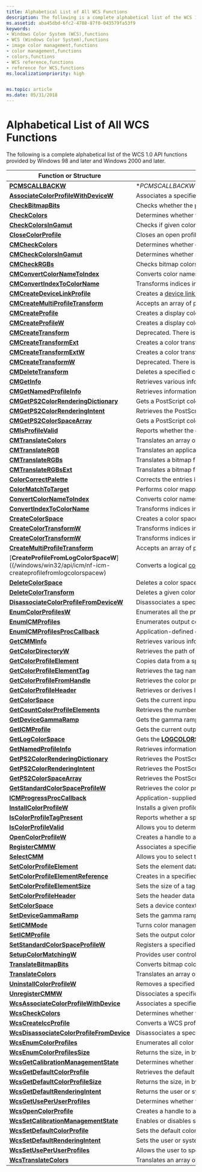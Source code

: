 ```yaml
---
title: Alphabetical List of All WCS Functions
description: The following is a complete alphabetical list of the WCS 1.0 API functions provided by Windows \ 160;98 and later and Windows \ 160;2000 and later.
ms.assetid: aba45dbd-6fc2-4788-87f0-043579fa53f9
keywords:
- Windows Color System (WCS),functions
- WCS (Windows Color System),functions
- image color management,functions
- color management,functions
- colors,functions
- WCS reference,functions
- reference for WCS,functions
ms.localizationpriority: high


ms.topic: article
ms.date: 05/31/2018
---
```


# Alphabetical List of All WCS Functions

The following is a complete alphabetical list of the WCS 1.0 API functions provided by Windows 98 and later and Windows 2000 and later.



| Function or Structure                                                                 | Description                                                                                                                                          |
|---------------------------------------------------------------------------------------|------------------------------------------------------------------------------------------------------------------------------------------------------|
| [**PCMSCALLBACKW**](/windows/win32/api/icm/nc-icm-pcmscallbackw) | \**PCMSCALLBACKW** (or **ApplyCallbackFunction**) is a callback function that you implement that updates the WCS configuration data while the dialog box displayed by the [**SetupColorMatchingW**](/windows/win32/api/icm/nf-icm-setupcolormatchingw) function is executing. |
| [**AssociateColorProfileWithDeviceW**](/windows/win32/api/icm/nf-icm-associatecolorprofilewithdevicew)             | Associates a specified color profile with a specified device.                                                                                                            |
| [**CheckBitmapBits**](/windows/win32/api/icm/nf-icm-checkbitmapbits) | Checks whether the pixels in a specified bitmap lie within the output [gamut](g.md) of a specified transform. |
| [**CheckColors**](/windows/win32/api/icm/nf-icm-checkbitmapbits) | Determines whether the colors in an array lie within the output [gamut](g.md) of a specified transform. |
| [**CheckColorsInGamut**](/windows/desktop/api/Wingdi/nf-wingdi-checkcolorsingamut)                                       | Checks if given colors are in a device's gamut.                                                                                                      |
| [**CloseColorProfile**](/windows/win32/api/icm/nf-icm-closecolorprofile) | Closes an open profile handle. |
| [**CMCheckColors**](/windows/win32/api/icm/nf-icm-cmcheckcolors) | Determines whether given colors lie within the output [gamut](/windows/win32/wcs/g) of a specified transform. |
| [**CMCheckColorsInGamut**](/windows/win32/api/icm/nf-icm-cmcheckcolorsingamut) | Determines whether specified RGB triples lie in the output [gamut](/windows/win32/wcs/g) of a specified transform. |
| [**CMCheckRGBs**](/windows/desktop/api/Wingdi/)                                                     | Checks bitmap colors against an output gamut.                                                                                                        |
| [**CMConvertColorNameToIndex**](/windows/win32/api/icm/nf-icm-cmconvertcolornametoindex) | Converts color names in a named color space to index numbers in a color profile |
| [**CMConvertIndexToColorName**](/windows/win32/api/icm/nf-icm-cmconvertindextocolorname) | Transforms indices in a color space to an array of names in a named color space. |
| [**CMCreateDeviceLinkProfile**](/windows/win32/api/icm/nf-icm-cmcreatedevicelinkprofile) | Creates a [device link profile](/windows/win32/wcs/d) in the format specified by the International Color Consortium in its ICC Profile Format Specification. |
| [**CMCreateMultiProfileTransform**](/windows/win32/api/icm/nf-icm-cmcreatemultiprofiletransform) | Accepts an array of profiles or a single [device link profile](/windows/win32/wcs/d) and creates a color transform. This transform is a mapping from the color space specified by the first profile to that of the second profile and so on to the last one. |
| [**CMCreateProfile**](/windows/win32/api/icm/nf-icm-cmcreateprofile) | Creates a display color profile from a [**LOGCOLORSPACEA**](/windows/win32/api/wingdi/ns-wingdi-logcolorspacea) structure. |
| [**CMCreateProfileW**](/windows/win32/api/icm/nf-icm-cmcreateprofilew) | Creates a display color profile from a [**LOGCOLORSPACEW**](/windows/win32/api/wingdi/ns-wingdi-logcolorspacew) structure. |
| [**CMCreateTransform**](/windows/win32/api/icm/nf-icm-cmcreatetransform) | Deprecated. There is no replacement API because this one was no longer being used. Developers of alternate CMM modules are not required to implement it. |
| [**CMCreateTransformExt**](/windows/win32/api/icm/nf-icm-cmcreatetransformext) | Creates a color transform that maps from an input [**LOGCOLORSPACEA**](/windows/win32/api/wingdi/ns-wingdi-logcolorspacea) to an optional target space and then to an output device, using a set of flags that define how the transform should be created. |
| [**CMCreateTransformExtW**](/windows/win32/api/icm/nf-icm-cmcreatetransformextw) | Creates a color transform that maps from an input [**LOGCOLORSPACEW**](/windows/win32/api/wingdi/ns-wingdi-logcolorspacew) to an optional target space and then to an output device, using a set of flags that define how the transform should be created. |
| [**CMCreateTransformW**](/windows/win32/api/icm/nf-icm-cmcreatetransformw) | Deprecated. There is no replacement API because this one was no longer being used. Developers of alternate CMM modules are not required to implement it. |
| [**CMDeleteTransform**](/windows/win32/api/icm/nf-icm-cmdeletetransform) | Deletes a specified color transform, and frees any memory associated with it. |
| [**CMGetInfo**](/windows/win32/api/icm/nf-icm-cmgetinfo) | Retrieves various information about the color management module (CMM). |
| [**CMGetNamedProfileInfo**](/windows/win32/api/icm/nf-icm-cmgetnamedprofileinfo) | Retrieves information about the specified named color profile. |
| [**CMGetPS2ColorRenderingDictionary**](/windows/desktop/api/Wingdi/)           | Gets a PostScript color rendering dictionary.                                                                                                        |
| [**CMGetPS2ColorRenderingIntent**](/windows/win32/api/icm/nf-icm-cmgetps2colorrenderingintent) | Retrieves the PostScript Level 2 color [rendering intent](ms536500\(v=vs.85\).md) from a profile. |
| [**CMGetPS2ColorSpaceArray**](/windows/desktop/api/Wingdi/)                             | Gets a PostScript color space array.                                                                                                                 |
| [**CMIsProfileValid**](/windows/win32/api/icm/nf-icm-cmisprofilevalid) | Reports whether the given profile is a valid ICC profile that can be used for color management. |
| [**CMTranslateColors**](/windows/win32/api/icm/nf-icm-cmtranslatecolors) | Translates an array of colors from a source [color space](ms536506\(v=vs.85\).md) to a destination color space using a color transform. |
| [**CMTranslateRGB**](/windows/win32/api/icm/nf-icm-cmtranslatergb) | Translates an application-supplied RGBQuad into the device [color space](https://msdn.microsoft.com/en-us/library/dd371818\(v=vs.85\)). |
| [**CMTranslateRGBs**](/windows/win32/api/icm/nf-icm-cmtranslatergbs) | Translates a bitmap from one [color space](https://msdn.microsoft.com/en-us/library/dd371818\(v=vs.85\)) to another using a color transform. |
| [**CMTranslateRGBsExt**](/windows/win32/api/icm/nf-icm-cmtranslatergbsext) | Translates a bitmap from one defined format into a different defined format and calls a callback function periodically, if one is specified, to report progress and permit the calling application to terminate the translation. |
| [**ColorCorrectPalette**](/windows/desktop/api/Wingdi/nf-wingdi-colorcorrectpalette)                                     | Corrects the entries in a palette for a device context.                                                                                              |
| [**ColorMatchToTarget**](/windows/desktop/api/Wingdi/nf-wingdi-colormatchtotarget)                                       | Performs color mapping for preview purposes.                                                                                                         |
| [**ConvertColorNameToIndex**](/windows/win32/api/icm/nf-icm-convertcolornametoindex) | Converts color names in a named color space to index numbers in an International Color Consortium (ICC) color profile. |
| [**ConvertIndexToColorName**](/windows/win32/api/icm/nf-icm-convertindextocolorname) | Transforms indices in a color space to an array of names in a named color space. |
| [**CreateColorSpace**](/windows/desktop/api/Wingdi/nf-wingdi-createcolorspacea)                                           | Creates a color space.                                                                                                                               |
| [**CreateColorTransformW**](/windows/win32/api/icm/nf-icm-createcolortransforma) | Transforms indices in a color space to an array of names in a named color space. |
| [**CreateColorTransformW**](/windows/win32/api/icm/nf-icm-createcolortransformw) | Transforms indices in a color space to an array of names in a named color space. |
| [**CreateMultiProfileTransform**](/windows/win32/api/icm/nf-icm-createmultiprofiletransform) | Accepts an array of profiles or a single [device link profile](d.md) and creates a color transform that applications can use to perform color mapping. |
| [**CreateProfileFromLogColorSpaceW**]((/windows/win32/api/icm/nf-icm-createprofilefromlogcolorspacew) | Converts a logical [color space](c.md) to a [device profile](d.md). |
| [**DeleteColorSpace**](/windows/desktop/api/Wingdi/nf-wingdi-deletecolorspace)                                           | Deletes a color space.                                                                                                                               |
| [**DeleteColorTransform**](/windows/win32/api/icm/nf-icm-deletecolortransform) | Deletes a given color transform. |
| [**DisassociateColorProfileFromDeviceW**](/windows/win32/api/icm/nf-icm-disassociatecolorprofilefromdevicew) | Disassociates a specified color profile with a specified device on a specified computer. |
| [**EnumColorProfilesW**](/windows/win32/api/icm/nf-icm-enumcolorprofilesw) | Enumerates all the profiles satisfying the given enumeration criteria. |
| [**EnumICMProfiles**](/windows/desktop/api/Wingdi/nf-wingdi-enumicmprofilesa)                                             | Enumerates output color profiles available for a given device context.                                                                               |
| [**EnumICMProfilesProcCallback**](/windows/desktop/api/Wingdi/)                     | Application-defined callback function for [**EnumICMProfiles**](/windows/desktop/api/Wingdi/nf-wingdi-enumicmprofilesa).                                                                |
| [**GetCMMInfo**](/windows/win32/api/icm/nf-icm-getcmminfo) | Retrieves various information about the color management module (CMM) that created the specified color transform. |
| [**GetColorDirectoryW**](/windows/win32/api/icm/nf-icm-getcolordirectoryw) | Retrieves the path of the Windows COLOR directory on a specified machine. |
| [**GetColorProfileElement**](/windows/win32/api/icm/nf-icm-getcolorprofileelement) | Copies data from a specified tagged profile element of a specified color profile into a buffer. |
| [**GetColorProfileElementTag**](/windows/win32/api/icm/nf-icm-getcolorprofileelementtag) | Retrieves the tag name specified by *dwIndex* in the tag table of a given International Color Consortium (ICC) color profile, where *dwIndex* is a one-based index into that table. |
| [**GetColorProfileFromHandle**](getcolorprofilefromhandle.md)                         | Retrieves the color profile contents given a handle to an open color profile.                                                                        |
| [**GetColorProfileHeader**](/windows/win32/api/icm/nf-icm-getcolorprofileheader) | Retrieves or derives ICC header structure from either ICC color profile or WCS XML profile. Drivers and applications should assume returning **TRUE** only indicates that a properly structured header is returned. Each tag will still need to be validated independently using either legacy ICM2 APIs or XML schema APIs. |
| [**GetColorSpace**](/windows/win32/api/wingdi/nf-wingdi-getcolorspace) | Gets the current input color space in a device context. |
| [**GetCountColorProfileElements**](/windows/win32/api/icm/nf-icm-getcountcolorprofileelements) | Retrieves the number of tagged elements in a given color profile. |
| [**GetDeviceGammaRamp**](/windows/desktop/api/Wingdi/nf-wingdi-getdevicegammaramp)                                       | Gets the gamma ramp from direct color display boards.                                                                                                |
| [**GetICMProfile**](/windows/desktop/api/Wingdi/nf-wingdi-geticmprofilea)                                                 | Gets the current output color profile of a device context.                                                                                           |
| [**GetLogColorSpace**](/windows/desktop/api/Wingdi/nf-wingdi-getlogcolorspacea)                                           | Gets the [**LOGCOLORSPACE**](/windows/desktop/api/Wingdi/ns-wingdi-taglogcolorspacea) structure of a device context.                                                                       |
| [**GetNamedProfileInfo**](/windows/win32/api/icm/nf-icm-getnamedprofileinfo) | Retrieves information about the International Color Consortium (ICC) named color profile that is specified in the first parameter. |
| [**GetPS2ColorRenderingDictionary**](/windows/win32/api/icm/nf-icm-getps2colorrenderingdictionary) | Retrieves the PostScript Level 2 color rendering dictionary from the specified ICC color profile. |
| [**GetPS2ColorRenderingIntent**](/windows/win32/api/icm/nf-icm-getps2colorrenderingintent) | Retrieves the PostScript Level 2 color [rendering intent](r.md) from an ICC color profile. |
| [**GetPS2ColorSpaceArray**](/windows/win32/api/icm/nf-icm-getps2colorspacearray) | Retrieves the PostScript Level 2 [color space](c.md) array from an ICC color profile. |
| [**GetStandardColorSpaceProfileW**](/windows/win32/api/icm/nf-icm-getstandardcolorspaceprofilew) | Retrieves the color profile registered for the specified standard [color space](c.md). |
| [**ICMProgressProcCallback**](icmprogressproccallback.md)                             | Application-supplied callback to report progress.                                                                                                    |
| [**InstallColorProfileW**](/windows/win32/api/icm/nf-icm-installcolorprofilew) | Installs a given profile for use on a specified machine. The profile is also copied to the COLOR directory. |
| [**IsColorProfileTagPresent**](/windows/win32/api/icm/nf-icm-iscolorprofiletagpresent) | Reports whether a specified International Color Consortium (ICC) tag is present in the specified color profile. |
| [**IsColorProfileValid**](/windows/win32/api/icm/nf-icm-iscolorprofilevalid) | Allows you to determine whether the specified profile is a valid International Color Consortium (ICC) profile, or a valid Windows Color System (WCS) profile handle that can be used for color management. |
| [**OpenColorProfileW**](/windows/win32/api/icm/nf-icm-opencolorprofilew) | Creates a handle to a specified color profile. The handle can then be used in other profile management functions. |
| [**RegisterCMMW**](/windows/win32/api/icm/nf-icm-registercmmw) | Associates a specified identification value with the specified color management module dynamic link library (CMM DLL). When this ID appears in a color profile, Windows can then locate the corresponding CMM so as to create a transform. |
| [**SelectCMM**](/windows/win32/api/icm/nf-icm-selectcmm) | Allows you to select the preferred color management module (CMM) to use. |
| [**SetColorProfileElement**](/windows/win32/api/icm/nf-icm-setcolorprofileelement) | Sets the element data for a tagged profile element in an ICC color profile. |
| [**SetColorProfileElementReference**](/windows/win32/api/icm/nf-icm-setcolorprofileelementreference) | Creates in a specified ICC color profile a new tag that references the same data as an existing tag. |
| [**SetColorProfileElementSize**](/windows/win32/api/icm/nf-icm-setcolorprofileelementsize) | Sets the size of a tagged element in an ICC color profile. |
| [**SetColorProfileHeader**](/windows/win32/api/icm/nf-icm-setcolorprofileheader) | Sets the header data in a specified ICC color profile. |
| [**SetColorSpace**](/windows/desktop/api/Wingdi/nf-wingdi-setcolorspace)                                                 | Sets a device context's input color space.                                                                                                           |
| [**SetDeviceGammaRamp**](/windows/desktop/api/Wingdi/nf-wingdi-setdevicegammaramp)                                       | Sets the gamma ramp on direct color display boards.                                                                                                  |
| [**SetICMMode**](/windows/desktop/api/Wingdi/nf-wingdi-seticmmode)                                                       | Turns color management on or off in a device context.                                                                                                |
| [**SetICMProfile**](/windows/desktop/api/Wingdi/nf-wingdi-seticmprofilea)                                                 | Sets the output color profile for a given device context.                                                                                            |
| [**SetStandardColorSpaceProfileW**](/windows/win32/api/icm/nf-icm-setstandardcolorspaceprofilew) | Registers a specified profile for a given standard [color space](c.md). The profile can be queried using [GetStandardColorSpaceProfileW](/windows/win32/api/icm/nf-icm-getstandardcolorspaceprofilew). |
| [**SetupColorMatchingW**](/windows/win32/api/icm/nf-icm-setupcolormatchingw)                                       | Provides user control over color management by way of a dialog box.                                                                                  |
| [**TranslateBitmapBits**](/windows/win32/api/icm/nf-icm-translatebitmapbits)                                     | Converts bitmap colors using a color transform.                                                                                                      |
| [**TranslateColors**](/windows/win32/api/icm/nf-icm-translatecolors) | Translates an array of colors from the source [color space](c.md) to the destination color space as defined by a color transform. |
| [**UninstallColorProfileW**](/windows/win32/api/icm/nf-icm-uninstallcolorprofilew) | Removes a specified color profile from a specified computer. Associated files are optionally deleted from the system. |
| [**UnregisterCMMW**](/windows/win32/api/icm/nf-icm-unregistercmmw) | Dissociates a specified ID value from a given color management module dynamic-link library (CMM DLL). |
| [**WcsAssociateColorProfileWithDevice**](/windows/win32/api/icm/nf-icm-wcsassociatecolorprofilewithdevice)       | Associates a specified WCS color profile with a specified device.                                                                                    |
| [**WcsCheckColors**](/windows/win32/api/icm/nf-icm-wcsassociatecolorprofilewithdevice)                                               | Determines whether the colors in an array lie within the output gamut of a specified WCS color transform.                                            |
| [**WcsCreateIccProfile**](/windows/win32/api/icm/nf-icm-wcscreateiccprofile)                                     | Converts a WCS profile into an ICC profile.                                                                                                          |
| [**WcsDisassociateColorProfileFromDevice**](/windows/win32/api/icm/nf-icm-wcsdisassociatecolorprofilefromdevice) | Disassociates a specified WCS color profile with a specified device on a specified computer.                                                         |
| [**WcsEnumColorProfiles**](/windows/win32/api/icm/nf-icm-wcsenumcolorprofiles)                                   | Enumerates all color profiles that satisfy the enumeration criteria in the specified profile management scope.                                       |
| [**WcsEnumColorProfilesSize**](/windows/win32/api/icm/nf-icm-wcsenumcolorprofilessize)                           | Returns the size, in bytes, of the buffer required by the [**WcsEnumColorProfiles**](/windows/win32/api/icm/nf-icm-wcsenumcolorprofiles) function to enumerate color profiles. |
| [**WcsGetCalibrationManagementState**](/windows/win32/api/icm/nf-icm-wcsgetcalibrationmanagementstate)           | Determines whether system management of the display calibration state is enabled.                                                                    |
| [**WcsGetDefaultColorProfile**](wcsgetdefaultcolorprofile.md)                         | Retrieves the default color profile for a device, or the device-independent default if the device is not specified.                                  |
| [**WcsGetDefaultColorProfileSize**](wcsgetdefaultcolorprofilesize.md)                 | Returns the size, in bytes, of the default color profile name for a device, including the **NULL** terminator.                                       |
| [**WcsGetDefaultRenderingIntent**](wcsgetdefaultrenderingintent.md)                   | Returns the user or system-wide rendering intent.                                                                                                    |
| [**WcsGetUsePerUserProfiles**](wcsgetuseperuserprofiles.md)                           | Determines whether the user has chosen to use a per-user profile association list for the specified device.                                          |
| [**WcsOpenColorProfile**](wcsopencolorprofile.md)                                     | Creates a handle to a specified color profile.                                                                                                       |
| [**WcsSetCalibrationManagementState**](wcssetcalibrationmanagementstate.md)           | Enables or disables system management of the display calibration state.                                                                              |
| [**WcsSetDefaultColorProfile**](wcssetdefaultcolorprofile.md)                         | Sets the default color profile name of the specified profile type in the specified profile management scope.                                         |
| [**WcsSetDefaultRenderingIntent**](wcssetdefaultrenderingintent.md)                   | Sets the user or system-wide rendering intent.                                                                                                       |
| [**WcsSetUsePerUserProfiles**](wcssetuseperuserprofiles.md)                           | Allows the user to specify whether or not to use a per-user profile association list for the specified device.                                       |
| [**WcsTranslateColors**](wcstranslatecolors.md)                                       | Translates an array of colors from the source color space to the destination color space as defined by a color transform.                            |



 

 

 




